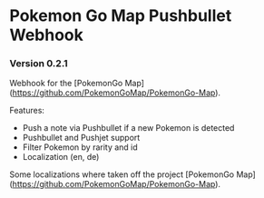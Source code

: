 # Pokemon Go Map Pushbullet Webhook
### Version 0.2.1

Webhook for the [PokemonGo Map] (https://github.com/PokemonGoMap/PokemonGo-Map).

Features:

* Push a note via Pushbullet if a new Pokemon is detected
* Pushbullet and Pushjet support
* Filter Pokemon by rarity and id
* Localization (en, de)

Some localizations where taken off the project [PokemonGo Map] (https://github.com/PokemonGoMap/PokemonGo-Map).